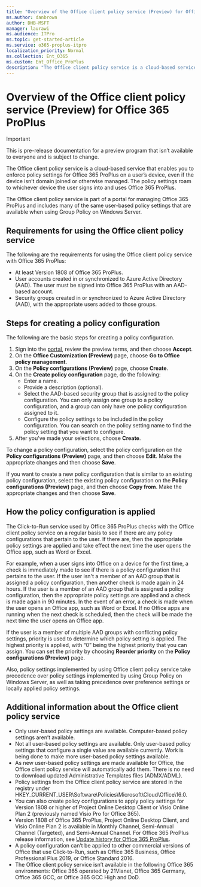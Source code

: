 ```yaml
---
title: "Overview of the Office client policy service (Preview) for Office 365 ProPlus"
ms.author: danbrown
author: DHB-MSFT
manager: laurawi
ms.audience: ITPro
ms.topic: get-started-article
ms.service: o365-proplus-itpro
localization_priority: Normal
ms.collection: Ent_O365
ms.custom: Ent_Office_ProPlus
description: "The Office client policy service is a cloud-based service that enables you to enforce policy settings for Office 365 ProPlus on a user’s device, even if the device isn’t domain joined or otherwise managed."
---
```


# Overview of the Office client policy service (Preview) for Office 365 ProPlus

> [!IMPORTANT]
> This is pre-release documentation for a preview program that isn’t available to everyone and is subject to change.

The Office client policy service is a cloud-based service that enables you to enforce policy settings for Office 365 ProPlus on a user’s device, even if the device isn’t domain joined or otherwise managed. The policy settings roam to whichever device the user signs into and uses Office 365 ProPlus.

The Office client policy service is part of a portal for managing Office 365 ProPlus and includes many of the same user-based policy settings that are available when using Group Policy on Windows Server.

## Requirements for using the Office client policy service

The following are the requirements for using the Office client policy service with Office 365 ProPlus:

- At least Version 1808 of Office 365 ProPlus.
- User accounts created in or synchronized to Azure Active Directory (AAD). The user must be signed into Office 365 ProPlus with an AAD-based account.
- Security groups created in or synchronized to Azure Active Directory (AAD), with the appropriate users added to those groups.


## Steps for creating a policy configuration

The following are the basic steps for creating a policy configuration.

1. Sign into the [portal](https://aka.ms/o365clientmgmt), review the preview terms, and then choose **Accept**.
2. On the **Office Customization (Preview)** page, choose **Go to Office policy management**.
3. On the **Policy configurations (Preview)** page, choose **Create**.
4. On the **Create policy configuration** page, do the following:
   - Enter a name.
   - Provide a description (optional).
   - Select the AAD-based security group that is assigned to the policy configuration. You can only assign one group to a policy configuration, and a group can only have one policy configuration assigned to it.
   - Configure the policy settings to be included in the policy configuration. You can search on the policy setting name to find the policy setting that you want to configure.
5. After you've made your selections, choose **Create**.

To change a policy configuration, select the policy configuration on the **Policy configurations (Preview)** page, and then choose **Edit**. Make the appropriate changes and then choose **Save**.

If you want to create a new policy configuration that is similar to an existing policy configuration, select the existing policy configuration on the **Policy configurations (Preview)** page, and then choose **Copy from**. Make the appropriate changes and then choose **Save**.


## How the policy configuration is applied

The Click-to-Run service used by Office 365 ProPlus checks with the Office client policy service on a regular basis to see if there are any policy configurations that pertain to the user. If there are, then the appropriate policy settings are applied and take effect the next time the user opens the Office app, such as Word or Excel.

For example, when a user signs into Office on a device for the first time, a check is immediately made to see if there is a policy configuration that pertains to the user. If the user isn't a member of an AAD group that is assigned a policy configuration, then another check is made again in 24 hours. If the user is a member of an AAD group that is assigned a policy configuration, then the appropriate policy settings are applied and a check is made again in 90 minutes. In the event of an error, a check is made when the user opens an Office app, such as Word or Excel. If no Office apps are running when the next check is scheduled, then the check will be made the next time the user opens an Office app.

If the user is a member of multiple AAD groups with conflicting policy settings, priority is used to determine which policy setting is applied. The highest priority is applied, with “0” being the highest priority that you can assign. You can set the priority by choosing **Reorder priority** on the **Policy configurations (Preview)** page.

Also, policy settings implemented by using Office client policy service take precedence over policy settings implemented by using Group Policy on Windows Server, as well as taking precedence over preference settings or locally applied policy settings.

## Additional information about the Office client policy service

- Only user-based policy settings are available. Computer-based policy settings aren’t available.
- Not all user-based policy settings are available. Only user-based policy settings that configure a single value are available currently. Work is being done to make more user-based policy settings available.
- As new user-based policy settings are made available for Office, the Office client policy service will automatically add them. There is no need to download updated Administrative Templates files (ADMX/ADML).
- Policy settings from the Office client policy service are stored in the registry under HKEY_CURRENT_USER\Software\Policies\Microsoft\Cloud\Office\16.0.
- You can also create policy configurations to apply policy settings for Version 1808 or higher of Project Online Desktop Client or Visio Online Plan 2 (previously named Visio Pro for Office 365).
- Version 1808 of Office 365 ProPlus, Project Online Desktop Client, and Visio Online Plan 2 is available in Monthly Channel, Semi-Annual Channel (Targeted), and Semi-Annual Channel. For Office 365 ProPlus release information, see [Update history for Office 365 ProPlus](https://docs.microsoft.com/officeupdates/update-history-office365-proplus-by-date).
- A policy configuration can’t be applied to other commercial versions of Office that use Click-to-Run, such as Office 365 Business, Office Professional Plus 2019, or Office Standard 2016.
- The Office client policy service isn’t available in the following Office 365 environments: Office 365 operated by 21Vianet, Office 365 Germany, Office 365 GCC, or Office 365 GCC High and DoD.
